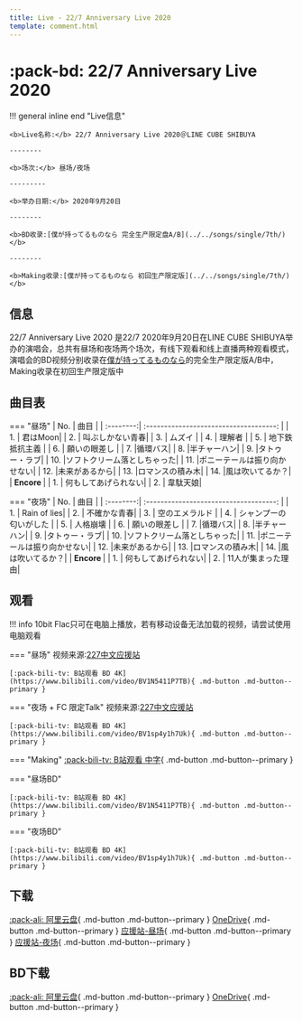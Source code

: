 ```yaml
---
title: Live - 22/7 Anniversary Live 2020
template: comment.html
---
```

# :pack-bd: 22/7 Anniversary Live 2020

!!! general inline end "Live信息"
  
    <b>Live名称:</b> 22/7 Anniversary Live 2020＠LINE CUBE SHIBUYA

    --------

    <b>场次:</b> 昼场/夜场

    ---------
    
    <b>举办日期:</b> 2020年9月20日

    --------

    <b>BD收录:[僕が持ってるものなら 完全生产限定盘A/B](../../songs/single/7th/)</b>

    --------

    <b>Making收录:[僕が持ってるものなら 初回生产限定版](../../songs/single/7th/)</b>
## 信息

22/7 Anniversary Live 2020 是22/7 2020年9月20日在LINE CUBE SHIBUYA举办的演唱会，总共有昼场和夜场两个场次，有线下观看和线上直播两种观看模式，演唱会的BD视频分别收录在[僕が持ってるものなら](../../songs/single/7th/)的完全生产限定版A/B中，Making收录在初回生产限定版中

## 曲目表

=== "昼场"
    | No.     | 曲目                         |
    | :--------:| :------------------------------------: | 
    | 1.      | 君はMoon|
    | 2.      | 叫ぶしかない青春| 
    | 3.      | ムズイ | 
    | 4.      | 理解者 | 
    | 5.      |  地下鉄抵抗主義 | 
    | 6.      | 願いの眼差し  |
    | 7.      |循環バス|
    | 8.      |半チャーハン|
    | 9.      |タトゥー・ラブ|
    | 10.      |ソフトクリーム落としちゃった|
    | 11.      |ポニーテールは振り向かせない|
    | 12.      |未来があるから|
    | 13.      |ロマンスの積み木|
    | 14.      |風は吹いてるか？|
    | <b> Encore </b>                    |
    | 1.      | 何もしてあげられない|
    | 2.      | 韋駄天娘| 

=== "夜场"
    | No.     | 曲目                         |
    | :--------:| :------------------------------------: | 
    | 1.      | Rain of lies|
    | 2.      | 不確かな青春| 
    | 3.      | 空のエメラルド | 
    | 4.      | シャンプーの匂いがした | 
    | 5.      |  人格崩壊 | 
    | 6.      | 願いの眼差し  |
    | 7.      |循環バス|
    | 8.      |半チャーハン|
    | 9.      |タトゥー・ラブ|
    | 10.      |ソフトクリーム落としちゃった|
    | 11.      |ポニーテールは振り向かせない|
    | 12.      |未来があるから|
    | 13.      |ロマンスの積み木|
    | 14.      |風は吹いてるか？|
    | <b> Encore </b>                    |
    | 1.      | 何もしてあげられない|
    | 2.      | 11人が集まった理由| 




## 观看

!!! info
    10bit Flac只可在电脑上播放，若有移动设备无法加载的视频，请尝试使用电脑观看
    
=== "昼场"
    视频来源:[227中文应援站](https://space.bilibili.com/118938280) 
    <div id="dplayer1">
    </div>

    [:pack-bili-tv: B站观看 BD 4K](https://www.bilibili.com/video/BV1N5411P7TB){ .md-button .md-button--primary }
=== "夜场 + FC 限定Talk"
    视频来源:[227中文应援站](https://space.bilibili.com/118938280) 
    <div id="dplayer2">
    </div>

    [:pack-bili-tv: B站观看 BD 4K](https://www.bilibili.com/video/BV1sp4y1h7Uk){ .md-button .md-button--primary }
=== "Making"
    [:pack-bili-tv: B站观看 中字](https://www.bilibili.com/video/BV1gB4y1F7v2){ .md-button .md-button--primary }
    
=== "昼场BD"
    <div id="dplayer3">
    </div>

    [:pack-bili-tv: B站观看 BD 4K](https://www.bilibili.com/video/BV1N5411P7TB){ .md-button .md-button--primary }
=== "夜场BD"
    <div id="dplayer4">
    </div>

    [:pack-bili-tv: B站观看 BD 4K](https://www.bilibili.com/video/BV1sp4y1h7Uk){ .md-button .md-button--primary }
## 下载

[:pack-ali: 阿里云盘](https://www.aliyundrive.com/s/ST53qeMmcpn){ .md-button .md-button--primary }  [OneDrive](https://pan.zzzhxxx.top/s/27tB){ .md-button .md-button--primary } [应援站-昼场](https://cloud.tsinghua.edu.cn/f/3aad5435818b47f39955/){ .md-button .md-button--primary } [应援站-夜场](https://cloud.tsinghua.edu.cn/f/c9ccbac371ba436fb78a/){ .md-button .md-button--primary }

## BD下载

[:pack-ali: 阿里云盘](https://www.aliyundrive.com/s/LbeVhxid3tS){ .md-button .md-button--primary } [OneDrive](https://pan.zzzhxxx.top/s/EPuE){ .md-button .md-button--primary } 

<html>
<head>
    <meta name="referrer" content="never">
</head>

<body>
    <script src="https://nananiji.zzzhxxx.top/js/md5.js"></script>
    <script src="https://nananiji.zzzhxxx.top/js/DPlayer.min.js"></script>
    <script>
        const dp1 = new DPlayer({
        container: document.getElementById('dplayer1'),
        video: {
            url: 'https://link.zzzhxxx.top/?/227-live/%E6%98%BC%E5%85%AC%E6%BC%944200.mp4',
        },
        danmaku: {
            id: md5('https://link.zzzhxxx.top/?/227-live/%E6%98%BC%E5%85%AC%E6%BC%944200.mp4'),
            api: "https://danmu.zzzhxxx.top/"
        },
        contextmenu: [
        {
            text: '227WiKi',
            link: 'https://github.com/zzzhxxx/227WiKi',
        },
        ]
    });
    </script>
    <script>
        const dp2 = new DPlayer({
        container: document.getElementById('dplayer2'),
        video: {
            url: 'https://pan.zzzhxxx.top/api/v3/file/source/89/%E3%80%90%E7%86%9F%E3%80%91227%E2%80%9CAnniversary%20Live%202020%E2%80%9D%E5%A4%9C%E5%9C%BA+FC%E9%99%90%E5%AE%9ATalk.mp4?sign=PKK9pkEyHTO98LRI60pAFTr-BxlNpfOMQhFxuCBmOgY%3D%3A0',
        },
        danmaku: {
            id: md5('https://pan.zzzhxxx.top/api/v3/file/source/89/%E3%80%90%E7%86%9F%E3%80%91227%E2%80%9CAnniversary%20Live%202020%E2%80%9D%E5%A4%9C%E5%9C%BA+FC%E9%99%90%E5%AE%9ATalk.mp4?sign=PKK9pkEyHTO98LRI60pAFTr-BxlNpfOMQhFxuCBmOgY%3D%3A0'),
            api: "https://danmu.zzzhxxx.top/"
        },
        contextmenu: [
        {
            text: '227WiKi',
            link: 'https://github.com/zzzhxxx/227WiKi',
        },
        ],
        highlight: [
        {
            time: 1313,
            text: '入场',
        },]
    });
    </script>
    <script>
        const dp3 = new DPlayer({
        container: document.getElementById('dplayer3'),
        video: {
            quality: [
                {
                    name: '8bit 320k',
                    url: 'https://link.zzzhxxx.top/?/227-live/webstorage/8bit/22%EF%BC%8F7%20Anniversary%20Live%202020%20-%2001%20%5B8bit%5D.mp4',
                    type: 'normal',
                },
                {
                    name: '10bit FLAC',
                    url: 'https://pan.zzzhxxx.top/api/v3/file/source/376/22%EF%BC%8F7%20Anniversary%20Live%202020%20-%2001%20%5BBDRip%201080p%20AVC-10bit%20FLAC%5D.mkv?sign=6K5wZy7h8GmsYxkvdKTW-qvjw_GFWkjHsmpMyk_QvnU%3D%3A0',
                    type: 'normal',
                },
            ],
            defaultQuality: 0,
            pic: 'https://link.zzzhxxx.top/?/227-live/webstorage/pic/22%EF%BC%8F7%20Anniversary%20Live%202020%20-%20Menu01.png',
        },
        danmaku: {
            id: md5('https://pan.zzzhxxx.top/api/v3/file/source/376/22%EF%BC%8F7%20Anniversary%20Live%202020%20-%2001%20%5BBDRip%201080p%20AVC-10bit%20FLAC%5D.mkv?sign=6K5wZy7h8GmsYxkvdKTW-qvjw_GFWkjHsmpMyk_QvnU%3D%3A0'),
            api: "https://danmu.zzzhxxx.top/"
        },
        contextmenu: [
        {
            text: '227WiKi',
            link: 'https://github.com/zzzhxxx/227WiKi',
        },
        ]
    });
    </script>
    <script>
        const dp4 = new DPlayer({
        container: document.getElementById('dplayer4'),
        video: {
            quality: [
                {
                    name: '8bit 320k',
                    url: 'https://link.zzzhxxx.top/?/227-live/webstorage/8bit/22%EF%BC%8F7%20Anniversary%20Live%202020%20-%2002%20%5B8bit%5D.mp4',
                    type: 'normal',
                },
                {
                    name: '10bit FLAC',
                    url: 'https://pan.zzzhxxx.top/api/v3/file/source/378/22%EF%BC%8F7%20Anniversary%20Live%202020%20-%2002%20%5BBDRip%201080p%20AVC-10bit%20FLAC%5D.mkv?sign=XK3p--mFb1thgNCRGuX7oHqGUFm1l3donF5T4NpgfwA%3D%3A0',
                    type: 'normal',
                },
            ],
            defaultQuality: 0,
            pic: 'https://link.zzzhxxx.top/?/227-live/webstorage/pic/22%EF%BC%8F7%20Anniversary%20Live%202020%20-%20Menu02.png',
        },
        danmaku: {
            id: md5('https://pan.zzzhxxx.top/api/v3/file/source/378/22%EF%BC%8F7%20Anniversary%20Live%202020%20-%2002%20%5BBDRip%201080p%20AVC-10bit%20FLAC%5D.mkv?sign=XK3p--mFb1thgNCRGuX7oHqGUFm1l3donF5T4NpgfwA%3D%3A0'),
            api: "https://danmu.zzzhxxx.top/"
        },
        contextmenu: [
        {
            text: '227WiKi',
            link: 'https://github.com/zzzhxxx/227WiKi',
        },
        ]
    });
    </script>
</body>
</html>